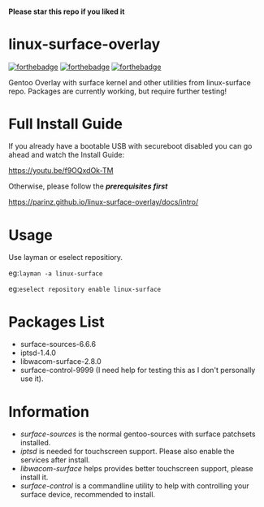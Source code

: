 #### Please star this repo if you liked it
# linux-surface-overlay
[![forthebadge](https://forthebadge.com/images/badges/built-with-love.svg)](https://forthebadge.com)
[![forthebadge](https://forthebadge.com/images/badges/powered-by-electricity.svg)](https://forthebadge.com)
[![forthebadge](https://forthebadge.com/images/badges/you-didnt-ask-for-this.svg)](https://forthebadge.com)


Gentoo Overlay with surface kernel and other utilities from linux-surface repo. Packages are currently working, but require further testing!

# Full Install Guide
If you already have a bootable USB with secureboot disabled you can go ahead and watch the Install Guide:

https://youtu.be/f9OQxdOk-TM

Otherwise, please follow the _**prerequisites first**_

https://parinz.github.io/linux-surface-overlay/docs/intro/

# Usage
Use layman or eselect repositiory.

eg:```layman -a linux-surface```

eg:```eselect repository enable linux-surface```


# Packages List
- surface-sources-6.6.6
- iptsd-1.4.0
- libwacom-surface-2.8.0
- surface-control-9999 (I need help for testing this as I don't personally use it).

# Information
- *surface-sources* is the normal gentoo-sources with surface patchsets installed.
- *iptsd* is needed for touchscreen support. Please also enable the services after install.
- *libwacom-surface* helps provides better touchscreen support, please install it.
- *surface-control* is a commandline utility to help with controlling your surface device, recommended to install.

